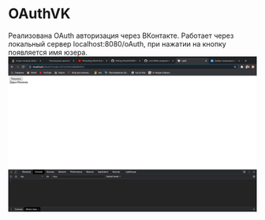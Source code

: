 # OAuthVK
Реализована OAuth авторизация через ВКонтакте.
Работает через локальный сервер localhost:8080/oAuth, при нажатии на кнопку появляется имя юзера.
![Иллюстрация к проекту](https://github.com/izukovdariy/qwe/blob/master/%D0%A1%D0%BD%D0%B8%D0%BC%D0%BE%D0%BA%20%D1%8D%D0%BA%D1%80%D0%B0%D0%BD%D0%B0%202020-11-16%20%D0%B2%2001.20.24.png?raw=true)
